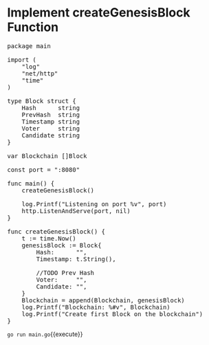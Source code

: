 # Implement createGenesisBlock Function

<pre class="file" data-filename="main.go" data-target="replace">
package main

import (
	"log"
	"net/http"
	"time"
)

type Block struct {
	Hash      string
	PrevHash  string
	Timestamp string
	Voter     string
	Candidate string
}

var Blockchain []Block

const port = ":8080"

func main() {
	createGenesisBlock()

	log.Printf("Listening on port %v", port)
	http.ListenAndServe(port, nil)
}

func createGenesisBlock() {
	t := time.Now()
	genesisBlock := Block{
		Hash:      "",
		Timestamp: t.String(),

		//TODO Prev Hash
		Voter:     "",
		Candidate: "",
	}
	Blockchain = append(Blockchain, genesisBlock)
	log.Printf("Blockchain: %#v", Blockchain)
	log.Printf("Create first Block on the blockchain")
}
</pre>

`go run main.go`{{execute}}
